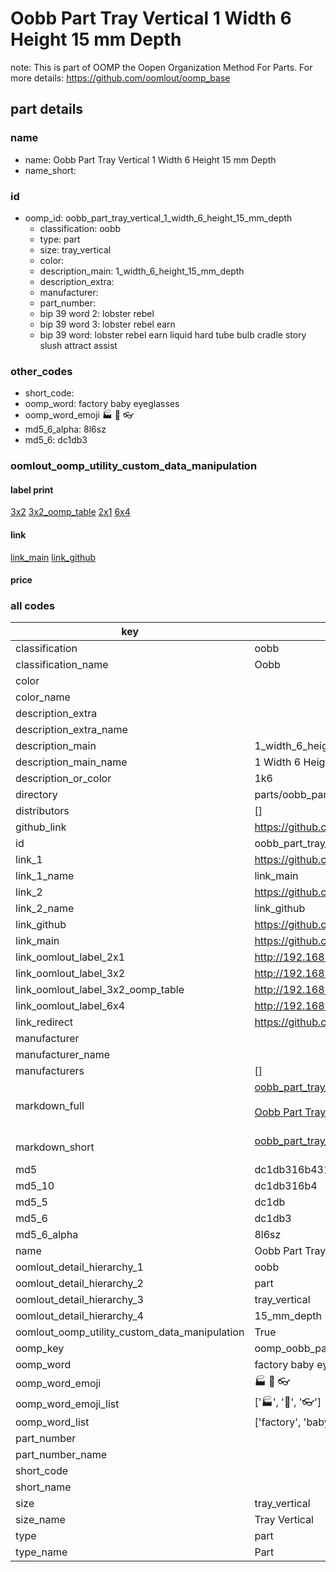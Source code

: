 # Oobb Part Tray Vertical 1 Width 6 Height 15 mm Depth  

note: This is part of OOMP the Oopen Organization Method For Parts. For more details: https://github.com/oomlout/oomp_base

##  part details
  







### name
* name: Oobb Part Tray Vertical 1 Width 6 Height 15 mm Depth
* name_short: 
### id
* oomp_id: oobb_part_tray_vertical_1_width_6_height_15_mm_depth
  * classification: oobb
  * type: part
  * size: tray_vertical
  * color: 
  * description_main: 1_width_6_height_15_mm_depth
  * description_extra: 
  * manufacturer: 
  * part_number: 
  * bip 39 word 2: lobster rebel
  * bip 39 word 3: lobster rebel earn
  * bip 39 word: lobster rebel earn liquid hard tube bulb cradle story slush attract assist

### other_codes
* short_code: 
* oomp_word: factory baby eyeglasses
* oomp_word_emoji :factory: :baby: :eyeglasses:
* md5_6_alpha: 8l6sz
* md5_6: dc1db3






### oomlout_oomp_utility_custom_data_manipulation
#### label print
[3x2](http://192.168.1.245:1112/?label=oomp%208l6sz)
[3x2_oomp_table](http://192.168.1.108:1112/?label=oomp%208l6sz)
[2x1](http://192.168.1.242:1112/?label=oomp%208l6sz)
[6x4](http://192.168.1.55:1112/?label=oomp%208l6sz)    

#### link

[link_main](https://github.com/oomlout/oomlout_oomp_version_1_messy/tree/main/parts/oobb_part_tray_vertical_1_width_6_height_15_mm_depth) [link_github](https://github.com/oomlout/oomlout_oomp_version_1_messy/tree/main/parts/oobb_part_tray_vertical_1_width_6_height_15_mm_depth)                             

#### price







### all codes 
| key | value |  
| --- | --- |  
| classification | oobb |  
| classification_name | Oobb |  
| color |  |  
| color_name |  |  
| description_extra |  |  
| description_extra_name |  |  
| description_main | 1_width_6_height_15_mm_depth |  
| description_main_name | 1 Width 6 Height 15 mm Depth |  
| description_or_color | 1k6 |  
| directory | parts/oobb_part_tray_vertical_1_width_6_height_15_mm_depth |  
| distributors | [] |  
| github_link | https://github.com/oomlout/oomlout_oomp_part_src/tree/main/parts/oobb_part_tray_vertical_1_width_6_height_15_mm_depth |  
| id | oobb_part_tray_vertical_1_width_6_height_15_mm_depth |  
| link_1 | https://github.com/oomlout/oomlout_oomp_version_1_messy/tree/main/parts/oobb_part_tray_vertical_1_width_6_height_15_mm_depth |  
| link_1_name | link_main |  
| link_2 | https://github.com/oomlout/oomlout_oomp_version_1_messy/tree/main/parts/oobb_part_tray_vertical_1_width_6_height_15_mm_depth |  
| link_2_name | link_github |  
| link_github | https://github.com/oomlout/oomlout_oomp_version_1_messy/tree/main/parts/oobb_part_tray_vertical_1_width_6_height_15_mm_depth |  
| link_main | https://github.com/oomlout/oomlout_oomp_version_1_messy/tree/main/parts/oobb_part_tray_vertical_1_width_6_height_15_mm_depth |  
| link_oomlout_label_2x1 | http://192.168.1.242:1112/?label=oomp%208l6sz |  
| link_oomlout_label_3x2 | http://192.168.1.245:1112/?label=oomp%208l6sz |  
| link_oomlout_label_3x2_oomp_table | http://192.168.1.108:1112/?label=oomp%208l6sz |  
| link_oomlout_label_6x4 | http://192.168.1.55:1112/?label=oomp%208l6sz |  
| link_redirect | https://github.com/oomlout/oomlout_oomp_version_1_messy/tree/main/parts/oobb_part_tray_vertical_1_width_6_height_15_mm_depth |  
| manufacturer |  |  
| manufacturer_name |  |  
| manufacturers | [] |  
| markdown_full | [oobb_part_tray_vertical_1_width_6_height_15_mm_depth](none)<br>[](none)<br>[Oobb Part Tray Vertical 1 Width 6 Height 15 Mm Depth](none)<br><br> |  
| markdown_short | [oobb_part_tray_vertical_1_width_6_height_15_mm_depth](none)<br><br> |  
| md5 | dc1db316b431e3bfa83498248aaccc19 |  
| md5_10 | dc1db316b4 |  
| md5_5 | dc1db |  
| md5_6 | dc1db3 |  
| md5_6_alpha | 8l6sz |  
| name | Oobb Part Tray Vertical 1 Width 6 Height 15 mm Depth |  
| oomlout_detail_hierarchy_1 | oobb |  
| oomlout_detail_hierarchy_2 | part |  
| oomlout_detail_hierarchy_3 | tray_vertical |  
| oomlout_detail_hierarchy_4 | 15_mm_depth |  
| oomlout_oomp_utility_custom_data_manipulation | True |  
| oomp_key | oomp_oobb_part_tray_vertical_1_width_6_height_15_mm_depth |  
| oomp_word | factory baby eyeglasses |  
| oomp_word_emoji | :factory: :baby: :eyeglasses: |  
| oomp_word_emoji_list | [':factory:', ':baby:', ':eyeglasses:'] |  
| oomp_word_list | ['factory', 'baby', 'eyeglasses'] |  
| part_number |  |  
| part_number_name |  |  
| short_code |  |  
| short_name |  |  
| size | tray_vertical |  
| size_name | Tray Vertical |  
| type | part |  
| type_name | Part |  
